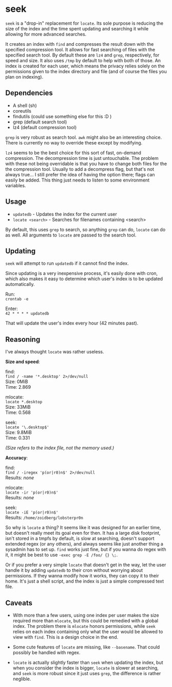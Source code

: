 seek
====

`seek` is a "drop-in" replacement for `locate`. Its sole purpose is reducing the size of the index and the time spent updating and searching it while allowing for more advanced searches.

It creates an index with `find` and compresses the result down with the specified compression tool. It allows for fast searching of files with the specified search tool. By default these are `lz4` and `grep`, respectively, for speed and size. It also uses `/tmp` by default to help with both of those. An index is created for each user, which means the privacy relies solely on the permissions given to the index directory and file (and of course the files you plan on indexing).

Dependencies
------------

- A shell (sh)
- coreutils
- findutils (could use something else for this :D )
- grep (default search tool)
- lz4 (default compression tool)

`grep` is very robust as search tool. `awk` might also be an interesting choice. There is currently no way to override these except by modifying.

`lz4` seems to be the best choice for this sort of fast, on-demand compression. The decompression time is just untouchable. The problem with these not being overridable is that you have to change both files for the the compression tool. Usually to add a decompress flag, but that's not always true... I still prefer the idea of having the option there; flags can easily be added. This thing just needs to listen to some environment variables.

Usage
-----

- `updatedb` - Updates the index for the current user
- `locate <search>` - Searches for filenames containing \<search>

By default, this uses `grep` to search, so anything `grep` can do, `locate` can do as well. All arguments to `locate` are passed to the search tool.

Updating
--------

`seek` will attempt to run `updatedb` if it cannot find the index.

Since updating is a very inexpensive process, it's easily done with cron, which also makes it easy to determine which user's index is to be updated automatically.

Run:  
`crontab -e`

Enter:  
`42 * * * * updatedb`

That will update the user's index every hour (42 minutes past).

Reasoning
---------

I've always thought `locate` was rather useless.

**Size and speed**:

find:  
`find / -name '*.desktop' 2>/dev/null`  
Size: 0MiB  
Time: 2.869

mlocate:  
`locate *.desktop`  
Size: 33MiB  
Time: 0.568

seek:  
`locate '\.desktop$'`  
Size: 9.8MiB  
Time: 0.331

*(Size refers to the index file, not the memory used.)*

**Accuracy**:

find:  
`find / -iregex 'p(or|r0)n$' 2>/dev/null`  
Results: *none*

mlocate:  
`locate -ir 'p(or|r0)n$'`  
Results: *none*

seek:  
`locate -iE 'p(or|r0)n$'`  
Results: `/home/zoidberg/lobsterpr0n`

So why is `locate` a thing? It seems like it was designed for an earlier time, but doesn't really meet its goal even for then. It has a large disk footprint, isn't stored in a tmpfs by default, is slow at searching, doesn't support extended regex (or any others), and always seems like just another thing a sysadmin has to set up. `find` works just fine, but if you wanna do regex with it, it might be best to use `-exec grep -E /foo/ {} \;`.

Or if you prefer a very simple `locate` that doesn't get in the way, let the user handle it by adding `updatedb` to their cron without worrying about permissions. If they wanna modify how it works, they can copy it to their home. It's just a shell script, and the index is just a simple compressed text file.

Caveats
-------

- With more than a few users, using one index per user makes the size required more than `mlocate`, but this could be remedied with a global index. The problem there is `mlocate` honors permissions, while `seek` relies on each index containing only what the user would be allowed to view with `find`. This is a design choice in the end.

- Some cute features of `locate` are missing, like `--basename`. That could possibly be handled with regex.

- `locate` is actually slightly faster than `seek` when updating the index, but when you consider the index is bigger, `locate` is slower at searching, and `seek` is more robust since it just uses `grep`, the difference is rather neglible.
